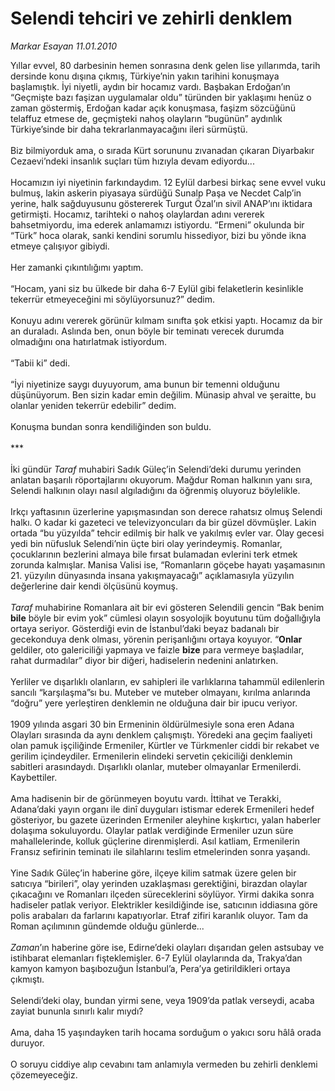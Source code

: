 # Selendi tehciri ve zehirli denklem

*Markar Esayan 11.01.2010*

<div class="yazi">Yıllar evvel, 80 darbesinin hemen sonrasına denk gelen lise yıllarımda, tarih dersinde konu dışına çıkmış, Türkiye’nin yakın tarihini konuşmaya başlamıştık. İyi niyetli, aydın bir hocamız vardı. Başbakan Erdoğan’ın “Geçmişte bazı faşizan uygulamalar oldu” türünden bir yaklaşımı henüz o zaman göstermiş, Erdoğan kadar açık konuşmasa, faşizm sözcüğünü telaffuz etmese de, geçmişteki nahoş olayların “bugünün” aydınlık Türkiye’sinde bir daha tekrarlanmayacağını ileri sürmüştü. <br/><br/>Biz bilmiyorduk ama, o sırada Kürt sorununu zıvanadan çıkaran Diyarbakır Cezaevi’ndeki insanlık suçları tüm hızıyla devam ediyordu... <br/><br/>Hocamızın iyi niyetinin farkındaydım. 12 Eylül darbesi birkaç sene evvel vuku bulmuş, lakin askerin piyasaya sürdüğü Sunalp Paşa ve Necdet Calp’in yerine, halk sağduyusunu göstererek Turgut Özal’ın sivil ANAP’ını iktidara getirmişti. Hocamız, tarihteki o nahoş olaylardan adını vererek bahsetmiyordu, ima ederek anlamamızı istiyordu. “Ermeni” okulunda bir “Türk” hoca olarak, sanki kendini sorumlu hissediyor, bizi bu yönde ikna etmeye çalışıyor gibiydi. <br/><br/>Her zamanki çıkıntılığımı yaptım. <br/><br/>“Hocam, yani siz bu ülkede bir daha 6-7 Eylül gibi felaketlerin kesinlikle tekerrür etmeyeceğini mi söylüyorsunuz?” dedim. <br/><br/>Konuyu adını vererek görünür kılmam sınıfta şok etkisi yaptı. Hocamız da bir an duraladı. Aslında ben, onun böyle bir teminatı verecek durumda olmadığını ona hatırlatmak istiyordum. <br/><br/>“Tabii ki” dedi. <br/><br/>“İyi niyetinize saygı duyuyorum, ama bunun bir temenni olduğunu düşünüyorum. Ben sizin kadar emin değilim. Münasip ahval ve şeraitte, bu olanlar yeniden tekerrür edebilir” dedim. <br/><br/>Konuşma bundan sonra kendiliğinden son buldu. <br/><br/>*** <br/><br/>İki gündür <i>Taraf</i> muhabiri Sadık Güleç’in Selendi’deki durumu yerinden anlatan başarılı röportajlarını okuyorum. Mağdur Roman halkının yanı sıra, Selendi halkının olayı nasıl algıladığını da öğrenmiş oluyoruz böylelikle. <br/><br/>Irkçı yaftasının üzerlerine yapışmasından son derece rahatsız olmuş Selendi halkı. O kadar ki gazeteci ve televizyoncuları da bir güzel dövmüşler. Lakin ortada “bu yüzyılda” tehcir edilmiş bir halk ve yakılmış evler var. Olay gecesi yedi bin nüfusluk Selendi’nin üçte biri olay yerindeymiş. Romanlar, çocuklarının bezlerini almaya bile fırsat bulamadan evlerini terk etmek zorunda kalmışlar. Manisa Valisi ise, “Romanların göçebe hayatı yaşamasının 21. yüzyılın dünyasında insana yakışmayacağı” açıklamasıyla yüzyılın değerlerine dair kendi ölçüsünü koymuş.<i> <br/><br/>Taraf</i> muhabirine Romanlara ait bir evi gösteren Selendili gencin “Bak benim <b>bile</b> böyle bir evim yok” cümlesi olayın sosyolojik boyutunu tüm doğallığıyla ortaya seriyor. Gösterdiği evin de İstanbul’daki beyaz badanalı bir gecekonduya denk olması, yörenin perişanlığını ortaya koyuyor. “<b>Onlar</b> geldiler, oto galericiliği yapmaya ve faizle <b>bize</b> para vermeye başladılar, rahat durmadılar” diyor bir diğeri, hadiselerin nedenini anlatırken. <br/><br/>Yerliler ve dışarlıklı olanların, ev sahipleri ile varlıklarına tahammül edilenlerin sancılı “karşılaşma”sı bu. Muteber ve muteber olmayanı, kırılma anlarında “doğru” yere yerleştiren denklemin ne olduğuna dair bir ipucu veriyor. <br/><br/>1909 yılında asgari 30 bin Ermeninin öldürülmesiyle sona eren Adana Olayları sırasında da aynı denklem çalışmıştı. Yöredeki ana geçim faaliyeti olan pamuk işçiliğinde Ermeniler, Kürtler ve Türkmenler ciddi bir rekabet ve gerilim içindeydiler. Ermenilerin elindeki servetin çekiciliği denklemin sabitleri arasındaydı. Dışarlıklı olanlar, muteber olmayanlar Ermenilerdi. Kaybettiler. <br/><br/>Ama hadisenin bir de görünmeyen boyutu vardı. İttihat ve Terakki, Adana’daki yayın organı ile dinî duyguları istismar ederek Ermenileri hedef gösteriyor, bu gazete üzerinden Ermeniler aleyhine kışkırtıcı, yalan haberler dolaşıma sokuluyordu. Olaylar patlak verdiğinde Ermeniler uzun süre mahallelerinde, kolluk güçlerine direnmişlerdi. Asıl katliam, Ermenilerin Fransız sefirinin teminatı ile silahlarını teslim etmelerinden sonra yaşandı. <br/><br/>Yine Sadık Güleç’in haberine göre, ilçeye kilim satmak üzere gelen bir satıcıya “birileri”, olay yerinden uzaklaşması gerektiğini, birazdan olaylar çıkacağını ve Romanları ilçeden süreceklerini söylüyor. Yirmi dakika sonra hadiseler patlak veriyor. Elektrikler kesildiğinde ise, satıcının iddiasına göre polis arabaları da farlarını kapatıyorlar. Etraf zifiri karanlık oluyor. Tam da Roman açılımının gündemde olduğu günlerde...<i> <br/><br/>Zaman</i>’ın haberine göre ise, Edirne’deki olayları dışarıdan gelen astsubay ve istihbarat elemanları fişteklemişler. 6-7 Eylül olaylarında da, Trakya’dan kamyon kamyon başıbozuğun İstanbul’a, Pera’ya getirildikleri ortaya çıkmıştı. <br/><br/>Selendi’deki olay, bundan yirmi sene, veya 1909’da patlak verseydi, acaba zayiat bununla sınırlı kalır mıydı? <br/><br/>Ama, daha 15 yaşındayken tarih hocama sorduğum o yakıcı soru hâlâ orada duruyor. <br/><br/>O soruyu ciddiye alıp cevabını tam anlamıyla vermeden bu zehirli denklemi çözemeyeceğiz.
              </div>
